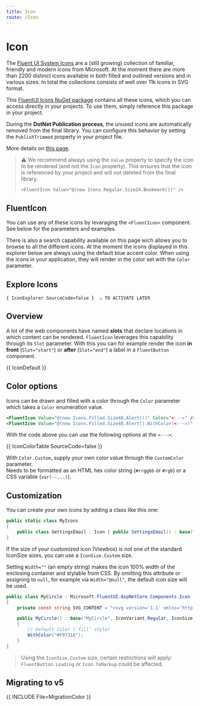 ```yaml
---
title: Icon
route: /Icon
---
```


# Icon

The [Fluent UI System Icons](https://github.com/microsoft/fluentui-system-icons) are a (still growing) collection of familiar,
friendly and modern icons from Microsoft. At the moment there are more than 2200 distinct icons available in both filled
and outlined versions and in various sizes. In total the collections consists of well over 11k icons in SVG format.

This [FluentUI Icons NuGet package](https://www.nuget.org/packages/Microsoft.FluentUI.AspNetCore.Components.Icons) contains all these icons,
which you can access directly in your projects. To use them, simply reference this package in your project.

During the **DotNet Publication process**, the unused icons are automatically removed from the final library.
You can configure this behavior by setting the `PublishTrimmed` property in your project file.

More details on [this page](https://learn.microsoft.com/aspnet/core/blazor/host-and-deploy/configure-trimmer).

> ⚠️ We recommend always using the `Value` property to specify the icon to be rendered (and not the `Icon` property).
> This ensures that the icon is referenced by your project and will not deleted from the final library.
> 
> `<FluentIcon Value="@(new Icons.Regular.Size24.Bookmark())" />`

## FluentIcon

You can use any of these icons by levaraging the `<FluentIcon>` component. See below for the parameters and examples. 

There is also a search capability available on this page wich allows you to browse to all the different icons. At the moment the icons 
displayed in this explorer below are always using the default blue accent color. When using the icons in your application, they will render 
in the color set with the `Color` parameter.

## Explore Icons

`{ IconExplorer SourceCode=false }  ⚠️ TO ACTIVATE LATER`

## Overview

A lot of the web components have named **slots** that declare locations in which content can be rendered.
`FluentIcon` leverages this capability through its `Slot` parameter. With this you can for
example render the icon **in front** (`Slot="start"`) or **after** (`Slot="end"`) a label in a `FluentButton` component.

{{ IconDefault }}

## Color options

Icons can be drawn and filled with a color through the `Color` parameter which takes a `Color` enumeration value.

```xml
<FluentIcon Value="@(new Icons.Filled.Size48.Alert())" Color="<···>" />
<FluentIcon Value="@(new Icons.Filled.Size48.Alert().WithColor(<···>)" />
```

With the code above you can use the following options at the `<···>`:

{{ IconColorTable SourceCode=false }}

With `Color.Custom`, supply your own color value through the `CustomColor` parameter. <br/>
Needs to be formatted as an HTML hex color string (`#rrggbb` or `#rgb`) or a CSS variable (`var(--...)`).

## Customization

You can create your own icons by adding a class like this one:

```csharp
public static class MyIcons
{
    public class SettingsEmail : Icon { public SettingsEmail() : base("SettingsEmail", IconVariant.Regular, IconSize.Size20, "<svg width=\"20\" height=\"19\" viewBox=\"0 0 20 19\" fill=\"none\" xmlns=\"http://www.w3.org/2000/svg\"><path d=\"M15.6251 2.5H4.37508L4.2214 2.50428C2.79712 2.58396 1.66675 3.76414 1.66675 5.20833V13.125L1.67103 13.2787C1.75071 14.7029 2.93089 15.8333 4.37508 15.8333H9.76425C9.91725 15.4818 10.1354 15.1606 10.4087 14.8873L10.7126 14.5833H4.37508L4.25547 14.5785C3.50601 14.5177 2.91675 13.8902 2.91675 13.125V6.97833L9.709 10.5531L9.78908 10.5883C9.95267 10.647 10.135 10.6353 10.2912 10.5531L17.0834 6.9775V9.17258C17.5072 9.14483 17.9362 9.21517 18.3334 9.38358V5.20833L18.3292 5.05465C18.2494 3.63038 17.0693 2.5 15.6251 2.5ZM4.37508 3.75H15.6251L15.7447 3.75483C16.4942 3.81568 17.0834 4.44319 17.0834 5.20833V5.565L10.0001 9.29375L2.91675 5.56583V5.20833L2.92158 5.08873C2.98242 4.33926 3.60994 3.75 4.37508 3.75ZM15.9167 10.5579L10.9979 15.4766C10.7112 15.7633 10.5077 16.1227 10.4093 16.5162L10.0279 18.0418C9.86208 18.7052 10.4631 19.3062 11.1265 19.1403L12.6521 18.7588C13.0455 18.6605 13.4048 18.4571 13.6917 18.1703L18.6103 13.2516C19.3542 12.5078 19.3542 11.3018 18.6103 10.5579C17.8665 9.814 16.6605 9.814 15.9167 10.5579Z\" fill=\"#212121\" /></svg>") { } }
}
```

If the size of your customized icon (Viewbox) is not one of the standard IconSize sizes, you can use a `IconSize.Custom` size.

Setting `Width=""` (an empty string) makes the icon 100% width of the enclosing container and stylable from CSS.
By omitting this attribute or assigning to `null`, for example via `Width="@null"`, the default icon size will be used.

```csharp
public class MyCircle : Microsoft.FluentUI.AspNetCore.Components.Icon
{
    private const string SVG_CONTENT = "<svg version='1.1' xmlns='http://www.w3.org/2000/svg' viewBox='0 0 320 320'><circle cx='160' cy='160' r='140'/></svg>";

    public MyCircle() : base("MyCircle", IconVariant.Regular, IconSize.Custom, SVG_CONTENT)
    {
        // Default Color (`fill` style)
        WithColor("#F97316");
    }
}
```

> Using the `IconSize.Custom` size, certain restrictions will apply: `FluentButton.Loading` or `Icon.ToMarkup` could be affected.

## Migrating to v5

{{ INCLUDE File=MigrationColor }}

